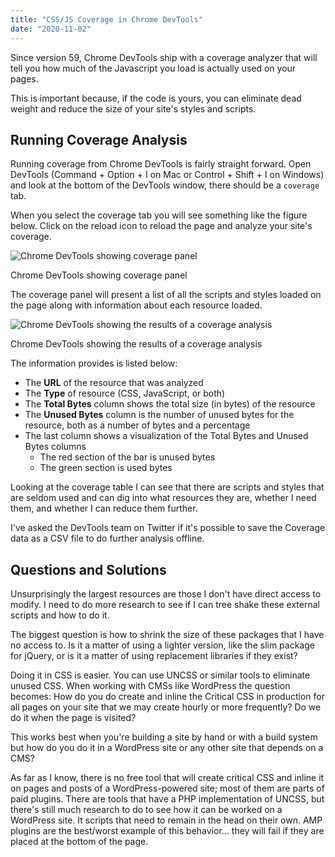 ```yaml
---
title: "CSS/JS Coverage in Chrome DevTools"
date: "2020-11-02"
---
```


Since version 59, Chrome DevTools ship with a coverage analyzer that will tell you how much of the Javascript you load is actually used on your pages.

This is important because, if the code is yours, you can eliminate dead weight and reduce the size of your site's styles and scripts.

## Running Coverage Analysis

Running coverage from Chrome DevTools is fairly straight forward. Open DevTools (Command + Option + I on Mac or Control + Shift + I on Windows) and look at the bottom of the DevTools window, there should be a `coverage` tab.

When you select the coverage tab you will see something like the figure below. Click on the reload icon to reload the page and analyze your site's coverage.

![Chrome DevTools showing coverage panel](https://res.cloudinary.com/dfh6ihzvj/image/upload/v1601359088/publishing-project.rivendellweb.net/coverage-01)

Chrome DevTools showing coverage panel

The coverage panel will present a list of all the scripts and styles loaded on the page along with information about each resource loaded.

![Chrome DevTools showing the results of a coverage analysis](https://res.cloudinary.com/dfh6ihzvj/image/upload/v1601359083/publishing-project.rivendellweb.net/coverage-02)

Chrome DevTools showing the results of a coverage analysis

The information provides is listed below:

* The **URL** of the resource that was analyzed
* The **Type** of resource (CSS, JavaScript, or both)
* The **Total Bytes** column shows the total size (in bytes) of the resource
* The **Unused Bytes** column is the number of unused bytes for the resource, both as a number of bytes and a percentage
* The last column shows a visualization of the Total Bytes and Unused Bytes columns
  * The red section of the bar is unused bytes
  * The green section is used bytes

Looking at the coverage table I can see that there are scripts and styles that are seldom used and can dig into what resources they are, whether I need them, and whether I can reduce them further.

I've asked the DevTools team on Twitter if it's possible to save the Coverage data as a CSV file to do further analysis offline.

## Questions and Solutions

Unsurprisingly the largest resources are those I don't have direct access to modify. I need to do more research to see if I can tree shake these external scripts and how to do it.

The biggest question is how to shrink the size of these packages that I have no access to. Is it a matter of using a lighter version, like the slim package for jQuery, or is it a matter of using replacement libraries if they exist?

Doing it in CSS is easier. You can use UNCSS or similar tools to eliminate unused CSS. When working with CMSs like WordPress the question becomes: How do you do create and inline the Critical CSS in production for all pages on your site that we may create hourly or more frequently? Do we do it when the page is visited?

This works best when you're building a site by hand or with a build system but how do you do it in a WordPress site or any other site that depends on a CMS?

As far as I know, there is no free tool that will create critical CSS and inline it on pages and posts of a WordPress-powered site; most of them are parts of paid plugins. There are tools that have a PHP implementation of UNCSS, but there's still much research to do to see how it can be worked on a WordPress site. It scripts that need to remain in the head on their own. AMP plugins are the best/worst example of this behavior… they will fail if they are placed at the bottom of the page.
